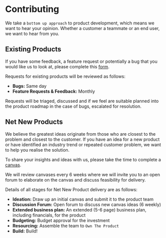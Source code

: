 # Contributing
We take a `bottom up approach` to product development, which means we want to
hear your opinion. Whether a customer a teammate or an end user, we want to hear
from you.

## Existing Products
If you have some feedback, a feature request or potentially a bug that you would
like us to look at, please complete this [form]().

Requests for existing products will be reviewed as follows:

* **Bugs:** Same day
* **Feature Requests & Feedback:** Monthly

Requests will be triaged, discussed and if we feel are suitable planned into the
product roadmap in the case of bugs, escalated for resolution.

## Net New Products
We believe the greatest ideas originate from those who are closest to the
problem and closest to the customer. If you have an idea for a new product or
have identified an industry trend or repeated customer problem, we want to help
you realise the solution.

To share your insights and ideas with us, please take the time to complete a
[canvas]().

We will review canvases every 6 weeks where we will invite you to an open forum
to elaborate on the canvas and discuss feasibility for delivery.

Details of all stages for Net New Product delivery are as follows:

* **Ideation:** Draw up an initial canvas and submit it to the product team
* **Discussion Forum:** Open forum to discuss new canvas ideas (6 weekly)
* **Extended business plan:** An extended (5-6 page) business plan, including
  financials, for the product
* **Budgeting:** Budget approval for the investment
* **Resourcing:** Assemble the team to `Own The Product`
* **Build:** Build!
